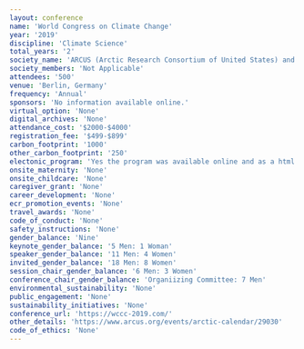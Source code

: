 ```yaml
---
layout: conference 
name: 'World Congress on Climate Change'
year: '2019'
discipline: 'Climate Science'
total_years: '2'
society_name: 'ARCUS (Arctic Research Consortium of United States) and Innovinc.org'
society_members: 'Not Applicable'
attendees: '500'
venue: 'Berlin, Germany'
frequency: 'Annual'
sponsors: 'No information available online.'
virtual_option: 'None'
digital_archives: 'None'
attendance_cost: '$2000-$4000'
registration_fee: '$499-$899'
carbon_footprint: '1000'
other_carbon_footprint: '250'
electonic_program: 'Yes the program was available online and as a html and .pdf.'
onsite_maternity: 'None'
onsite_childcare: 'None'
caregiver_grant: 'None'
career_development: 'None'
ecr_promotion_events: 'None'
travel_awards: 'None'
code_of_conduct: 'None'
safety_instructions: 'None'
gender_balance: 'Nine'
keynote_gender_balance: '5 Men: 1 Woman'
speaker_gender_balance: '11 Men: 4 Women'
invited_gender_balance: '18 Men: 8 Women'
session_chair_gender_balance: '6 Men: 3 Women'
conference_chair_gender_balance: 'Organiizing Committee: 7 Men'
environmental_sustainability: 'None'
public_engagement: 'None'
sustainability_initiatives: 'None'
conference_url: 'https://wccc-2019.com/'
other_details: 'https://www.arcus.org/events/arctic-calendar/29030'
code_of_ethics: 'None'
---
```


